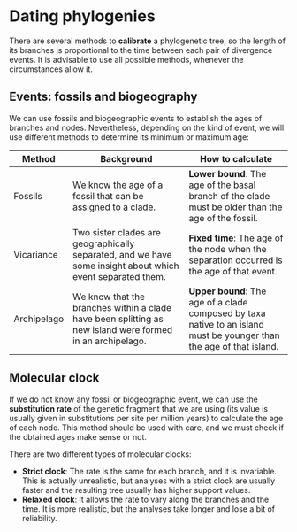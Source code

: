 # Dating phylogenies

There are several methods to **calibrate** a phylogenetic tree, so the length of its branches is proportional to the time between each pair of divergence events. It is advisable to use all possible methods, whenever the circumstances allow it.

## Events: fossils and biogeography

We can use fossils and biogeographic events to establish the ages of branches and nodes. Nevertheless, depending on the kind of event, we will use different methods to determine its minimum or maximum age:

| Method | Background | How to calculate |
| ---- | ---- | ---- |
| Fossils | We know the age of a fossil that can be assigned to a clade. | **Lower bound**: The age of the basal branch of the clade must be older than the age of the fossil. |
| Vicariance | Two sister clades are geographically separated, and we have some insight about which event separated them. | **Fixed time**: The age of the node when the separation occurred is the age of that event. |
| Archipelago | We know that the branches within a clade have been splitting as new island were formed in an archipelago. | **Upper bound**: The age of a clade composed by taxa native to an island must be younger than the age of that island. |

## Molecular clock

If we do not know any fossil or biogeographic event, we can use the **substitution rate** of the genetic fragment that we are using (its value is usually given in substitutions per site per million years) to calculate the age of each node. This method should be used with care, and we must check if the obtained ages make sense or not.

There are two different types of molecular clocks:

-	**Strict clock**: The rate is the same for each branch, and it is invariable. This is actually unrealistic, but analyses with a strict clock are usually faster and the resulting tree usually has higher support values.
-	**Relaxed clock**: It allows the rate to vary along the branches and the time. It is more realistic, but the analyses take longer and lose a bit of reliability.
